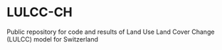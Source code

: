 # LULCC-CH
Public repository for code and results of Land Use Land Cover Change (LULCC) model for Switzerland
